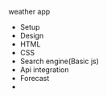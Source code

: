 weather app

- Setup
- Design
- HTML
- CSS
- Search engine(Basic js)
- Api integration
- Forecast
- 